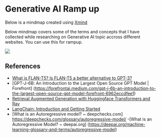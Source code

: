 
# Generative AI Ramp up

Below is a mindmap created using [Xmind](https://xmind.app/)

Below mindmap covers some of the terms and concepts that I have collected while researching on Generative AI topic accross different websites. You can use this for rampup. 

![](GenerativeAI.png)


## References

- [What is FLAN-T5? Is FLAN-T5 a better alternative to GPT-3?](https://exemplary.ai/blog/flan-t5)
- [GPT-J-6B: An Introduction to the Largest Open Source GPT Model | Forefront] (https://forefrontai.medium.com/gpt-j-6b-an-introduction-to-the-largest-open-source-gpt-model-forefront-6962eccdfee1)
- [Retrieval Augmented Generation with Huggingface Transformers and Ray](https://huggingface.co/blog/ray-rag)
- [LangChain: Introduction and Getting Started](https://www.pinecone.io/learn/langchain-intro/)
- [What is an Autoregressive model? ~ deepchecks.com] https://deepchecks.com/glossary/autoregressive-model/
-[What is an Autoregressive Model? ~ deepai.org] (https://deepai.org/machine-learning-glossary-and-terms/autoregressive-model)

